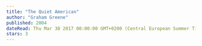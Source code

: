 ```yaml
---
title: "The Quiet American"
author: "Graham Greene"
published: 2004
dateRead: Thu Mar 30 2017 00:00:00 GMT+0200 (Central European Summer Time)
stars: 3
---
```


